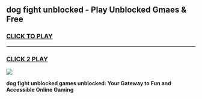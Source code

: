 
## dog fight unblocked - Play Unblocked Gmaes & Free
<h3>
<a href="https://news.freeplayer.one?title=dog_fight_unblocked&ref=16F">CLICK TO PLAY</a></h3>
<hr>

<h3>
<a href="https://news.freeplayer.one?title=dog_fight_unblocked&ref=16F">CLICK 2 PLAY</a>
  
</h3>

<a href="https://news.freeplayer.one?title=dog_fight_unblocked&ref=16F/"><img src="https://clearcache.store/games.png"></a>


**dog fight unblocked games unblocked: Your Gateway to Fun and Accessible Online Gaming**
